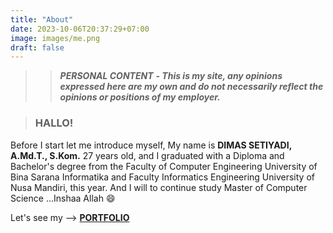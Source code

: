```yaml
---
title: "About"
date: 2023-10-06T20:37:29+07:00
image: images/me.png
draft: false
---
```


>> ***PERSONAL CONTENT***
***- This is my site, any opinions expressed here are my own and do not necessarily reflect the opinions or positions of my employer.***

>### HALLO!

Before I start let me introduce myself, My name is **DIMAS SETIYADI, A.Md.T., S.Kom.** 27 years old, and I graduated with a Diploma and Bachelor's degree from the Faculty of Computer Engineering University of Bina Sarana Informatika and Faculty Informatics Engineering University of Nusa Mandiri, this year. And I will to continue study Master of Computer Science …Inshaa Allah 😄

Let's see my -->  [**PORTFOLIO**](https://dimassetiyadi.netlify.app/)